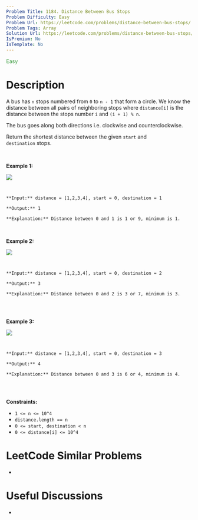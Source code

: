 ```yaml
---
Problem Title: 1184. Distance Between Bus Stops
Problem Difficulty: Easy
Problem Url: https://leetcode.com/problems/distance-between-bus-stops/
Problem Tags: Array
Solution Url: https://leetcode.com/problems/distance-between-bus-stops/solution/
IsPremium: No
IsTemplate: No
---
```


<span style="color: rgb(67, 160, 71);">Easy</span>

# Description

A bus has `n` stops numbered from `0` to `n - 1` that form a circle. We know the distance between all pairs of neighboring stops where `distance[i]` is the distance between the stops number `i` and `(i + 1) % n`.


The bus goes along both directions i.e. clockwise and counterclockwise.


Return the shortest distance between the given `start` and `destination` stops.


 


**Example 1:**


![](https://assets.leetcode.com/uploads/2019/09/03/untitled-diagram-1.jpg)



```

**Input:** distance = [1,2,3,4], start = 0, destination = 1
**Output:** 1
**Explanation:** Distance between 0 and 1 is 1 or 9, minimum is 1.
```

 


**Example 2:**


![](https://assets.leetcode.com/uploads/2019/09/03/untitled-diagram-1-1.jpg)



```

**Input:** distance = [1,2,3,4], start = 0, destination = 2
**Output:** 3
**Explanation:** Distance between 0 and 2 is 3 or 7, minimum is 3.

```

 


**Example 3:**


![](https://assets.leetcode.com/uploads/2019/09/03/untitled-diagram-1-2.jpg)



```

**Input:** distance = [1,2,3,4], start = 0, destination = 3
**Output:** 4
**Explanation:** Distance between 0 and 3 is 6 or 4, minimum is 4.

```

 


**Constraints:**


* `1 <= n <= 10^4`
* `distance.length == n`
* `0 <= start, destination < n`
* `0 <= distance[i] <= 10^4`


# LeetCode Similar Problems

- []()

# Useful Discussions

- []()
